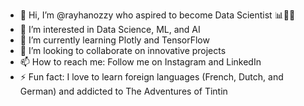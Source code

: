 - 👋 Hi, I’m @rayhanozzy who aspired to become Data Scientist :bar_chart::man_scientist:
- 👀 I’m interested in Data Science, ML, and AI
- 🌱 I’m currently learning Plotly and TensorFlow
- 💞️ I’m looking to collaborate on innovative projects
- 📫 How to reach me: Follow me on Instagram and LinkedIn
- ⚡ Fun fact: I love to learn foreign languages (French, Dutch, and German) and addicted to The Adventures of Tintin

<!---
rayhanozzy/rayhanozzy is a ✨ special ✨ repository because its `README.md` (this file) appears on your GitHub profile.
You can click the Preview link to take a look at your changes.
--->
